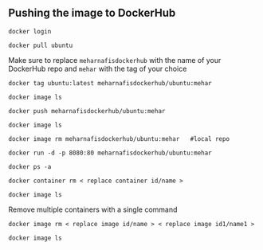 ## Pushing the image to DockerHub
```
docker login
```
```
docker pull ubuntu
```
Make sure to replace `meharnafisdockerhub` with the name of your DockerHub repo and `mehar` with the tag of your choice
```
docker tag ubuntu:latest meharnafisdockerhub/ubuntu:mehar
```
```
docker image ls
```
```
docker push meharnafisdockerhub/ubuntu:mehar
```
```
docker image ls
```
```
docker image rm meharnafisdockerhub/ubuntu:mehar   #local repo
```
```
docker run -d -p 8080:80 meharnafisdockerhub/ubuntu:mehar
```
```
docker ps -a
```
```
docker container rm < replace container id/name >
```
```
docker image ls
```
Remove multiple containers with a single command
```
docker image rm < replace image id/name > < replace image id1/name1 >
```
```
docker image ls
```

